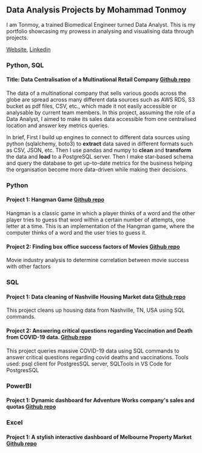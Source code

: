 ## Data Analysis Projects by Mohammad Tonmoy

I am Tonmoy, a trained Biomedical Engineer turned Data Analyst. This is my portfolio showcasing my prowess in analysing and visualising data through projects. 

[Website](https://toncodesdata.github.io/tonmoyDAportfolio.github.io/), [Linkedin](www.linkedin.com/in/rashidtonmoy)

### Python, SQL
#### Title: Data Centralisation of a Multinational Retail Company [Github repo](https://github.com/tonCodesData/multinational-retail-data-centralisation)

The data of a multinational company that sells various goods across the globe are spread across many different data sources such as AWS RDS, S3 bucket as pdf files, CSV, etc., which made it not easily accessible or analysable by current team members. In this project, assuming the role of a Data Analyst, I aimed to make its sales data accessible from one centralised location and answer key metrics queries.

In brief, First I build up engines to connect to different data sources using python (sqlalchemy, boto3) to **extract** data saved in different formats such as CSV, JSON, etc. Then I use pandas and numpy to **clean** and **transform** the data and **load** to a PostgreSQL server. Then I make star-based schema and query the database to get up-to-date metrics for the business helping the organisation become more data-driven while making their decisions.

### Python
#### Project 1: Hangman Game [Github repo](https://github.com/tonCodesData/hangman-game-python)
Hangman is a classic game in which a player thinks of a word and the other player tries to guess that word within a certain number of attempts, one letter at a time. This is an implementation of the Hangman game, where the computer thinks of a word and the user tries to guess it.
#### Project 2: Finding box office success factors of Movies [Github repo](https://github.com/tonCodesData/movie-success-correlation-python)
Movie industry analysis to determine correlation between movie success with other factors

### SQL
#### Project 1: Data cleaning of Nashville Housing Market data [Github repo](https://github.com/tonCodesData/SQL_housing-data-cleaning)
This project cleans up housing data from Nashville, TN, USA using SQL commands.
#### Project 2: Answering critical questions regarding Vaccination and Death from COVID-19 data. [Github repo](https://github.com/tonCodesData/SQL_covid-data-analysis)
This project queries massive COVID-19 data using SQL commands to answer critical questions regarding covid deaths and vaccinations.
Tools used: psql client for PostgresSQL server, SQLTools in VS Code for PostgresSQL

### PowerBI
#### Project 1: Dynamic dashboard for Adventure Works company's sales and quotas [Github repo](https://github.com/tonCodesData/PowerBI_adventure-works-sales-report)

### Excel
#### Project 1: A stylish interactive dashboard of Melbourne Property Market [Github repo](https://github.com/tonCodesData/Excel_melbourne-property-auction-report)

